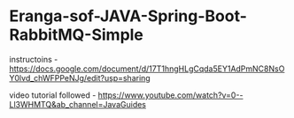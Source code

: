 # Eranga-sof-JAVA-Spring-Boot-RabbitMQ-Simple

instructoins - https://docs.google.com/document/d/17T1hngHLgCqda5EY1AdPmNC8NsOY0lvd_chWFPPeNJg/edit?usp=sharing

video tutorial followed - https://www.youtube.com/watch?v=0--Ll3WHMTQ&ab_channel=JavaGuides
